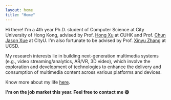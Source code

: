 ```yaml
---
layout: home
title: "Home"
---
```


Hi there! I'm a 4th year Ph.D. student of Computer Science at City University of Hong Kong, advised by Prof. [Hong Xu](https://henryhxu.github.io/) at CUHK and Prof. [Chun Jason Xue](https://www.cs.cityu.edu.hk/~jasonxue/) at CityU. I'm also fortunate to be advised by Prof. [Xinyu Zhang](http://xyzhang.ucsd.edu/index.html) at UCSD.

My research interests lie in building next-generation multimedia systems (e.g., video streaming/analytics, AR/VR, 3D video), which involve the exploration and development of technologies to enhance the delivery and consumption of multimedia content across various platforms and devices.

Know more about my life [here](https://kanonjz.github.io/).

**I'm on the job market this year. Feel free to contact me &#128516;**